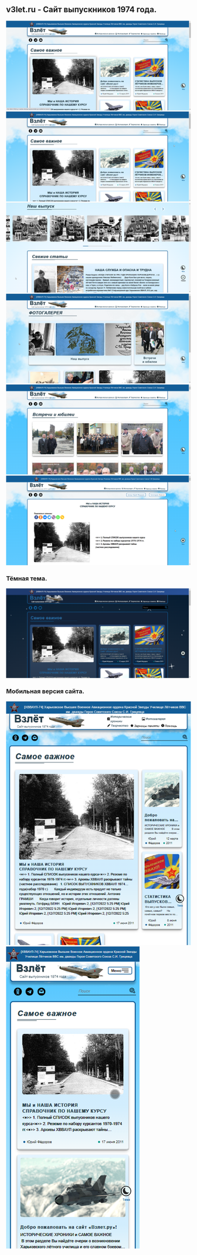 ## v3let.ru - Сайт выпускников 1974 года.
![](/screens/screen.png)</br>
![](/screens/screen2.png)</br>
![](/screens/screen3.png)</br>
![](/screens/screen4.png)</br>
![](/screens/screen5.png)</br>
![](/screens/screen6.png)</br>

### Тёмная тема.
![](/screens/screen9.png)</br>

### Мобильная версия сайта.
![](/screens/screen7.png)</br>
![](/screens/screen8.png)</br>